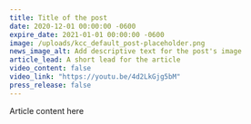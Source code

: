 ```yaml
---
title: Title of the post
date: 2020-12-01 00:00:00 -0600
expire_date: 2021-01-01 00:00:00 -0600
image: /uploads/kcc_default_post-placeholder.png
news_image_alt: Add descriptive text for the post's image
article_lead: A short lead for the article
video_content: false
video_link: "https://youtu.be/4d2LkGjg5bM"
press_release: false
---
```


Article content here
